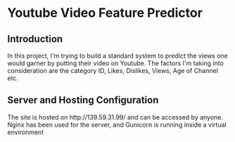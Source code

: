 <h1>Youtube Video Feature Predictor</h1>

<h2>Introduction</h2>
<p>In this project, I'm trying to build a standard system to predict the views
one would garner by putting their video on Youtube. The factors I'm taking into
consideration are the category ID, Likes, Dislikes, Views, Age of Channel etc. 
</p>

<h2>Server and Hosting Configuration</h2>
<p>
The site is hosted on http://139.59.31.99/ and can be accessed by anyone.
Nginx has been used for the server, and Gunicorn is running inside a virtual environment</p>


